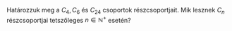 Határozzuk meg a $C_4, C_6$ és $C_{24}$ csoportok részcsoportjait. Mik lesznek $C_n$ részcsoportjai tetszőleges $n ∈ \mathbb{N}^+$ esetén?